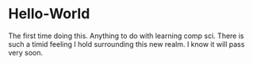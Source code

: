 # Hello-World
The first time doing this. Anything to do with learning comp sci.
There is such a timid feeling I hold surrounding this new realm. I know it will pass very soon. 
